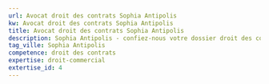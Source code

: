 ```yaml
---
url: Avocat droit des contrats Sophia Antipolis
kw: Avocat droit des contrats Sophia Antipolis
title: Avocat droit des contrats Sophia Antipolis
description: Sophia Antipolis - confiez-nous votre dossier droit des contrats
tag_ville: Sophia Antipolis
competence: droit des contrats
expertise: droit-commercial
extertise_id: 4
---
```

